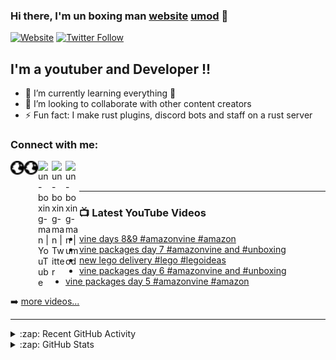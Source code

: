 ### Hi there, I'm un boxing man [website] [umod] 👋

[![Website](https://img.shields.io/website?label=bots.unboxingman.com&style=for-the-badge&url=https%3A%2F%2Fbots.unboxingman.com)](https:bots.unboxingman.com)
[![Twitter Follow](https://img.shields.io/twitter/follow/un_boxing_man?color=1DA1F2&logo=twitter&style=for-the-badge)](https://twitter.com/intent/follow?original_referer=https%3A%2F%2Fgithub.com%2FcodeSTACKr&screen_name=un_boxing_man)

## I'm a youtuber and Developer !!

- 🌱 I’m currently learning everything 🤣
- 👯 I’m looking to collaborate with other content creators
- ⚡ Fun fact: I make rust plugins, discord bots and staff on a rust server


### Connect with me:


[<img align="left" alt="bots.unboxingman.com" width="22px" src="https://raw.githubusercontent.com/iconic/open-iconic/master/svg/globe.svg" />][websiteb]
[<img align="left" alt="www.unboxingman.com" width="22px" src="https://raw.githubusercontent.com/iconic/open-iconic/master/svg/globe.svg" />][website]
[<img align="left" alt="un-boxing-man | YouTube" width="22px" src="https://cdn.jsdelivr.net/npm/simple-icons@v3/icons/youtube.svg" />][youtube]
[<img align="left" alt="un-boxing-man | Twitter" width="22px" src="https://cdn.jsdelivr.net/npm/simple-icons@v3/icons/twitter.svg" />][twitter]
[<img align="left" alt="un-boxing-man | umod" width="22px" src="https://assets.umod.org/images/umod-gray.png" />][umod]


<br />
<br />

---

### 📺 Latest YouTube Videos

<!-- YOUTUBE:START -->
- [vine days 8&amp;9 #amazonvine #amazon](https://www.youtube.com/watch?v=Xw-anQFT6-Y)
- [vine packages day 7 #amazonvine and #unboxing](https://www.youtube.com/watch?v=t8HM05V5dxM)
- [new lego delivery  #lego #legoideas](https://www.youtube.com/watch?v=_gsobXmB9ow)
- [vine packages day 6 #amazonvine and #unboxing](https://www.youtube.com/watch?v=8alysoTiFA4)
- [vine packages day 5 #amazonvine #amazon](https://www.youtube.com/watch?v=Irk6EWKI2FU)
<!-- YOUTUBE:END -->

➡️ [more videos...](https://youtube.com/unboxingman2004)


---

<details>
  <summary>:zap: Recent GitHub Activity</summary>
  
<!--START_SECTION:activity-->

<!--END_SECTION:activity-->

</details>

<details>
  <summary>:zap: GitHub Stats</summary>

  <img align="left" alt="un-boxing-man's GitHub Stats" src="https://github-readme-stats.codestackr.vercel.app/api?username=un-boxing-man&show_icons=true&hide_border=true" />

</details>

[websiteb]: https://bots.unboxingman.com
[website]: https://www.unboxingman.com
[twitter]: https://twitter.com/un_boxing_man
[youtube]: https://youtube.com/unboxingman2004
[umod]:https://umod.org/user/unboxingman#plugins
